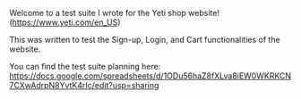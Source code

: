 Welcome to a test suite I wrote for the Yeti shop website! (https://www.yeti.com/en_US)

This was written to test the Sign-up, Login, and Cart functionalities of the website.

You can find the test suite planning here: https://docs.google.com/spreadsheets/d/1ODu56haZ8fXLva8iEW0WKRKCN7CXwAdrpN8YvtK4rIc/edit?usp=sharing
